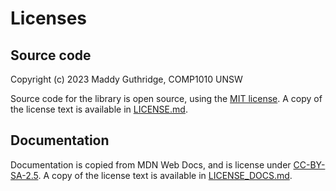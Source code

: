 # Licenses

## Source code

Copyright (c) 2023 Maddy Guthridge, COMP1010 UNSW

Source code for the library is open source, using the
[MIT license](https://choosealicense.com/licenses/mit/). A copy of the license
text is available in [LICENSE.md](https://github.com/COMP1010UNSW/pyhtml-enhanced/blob/main/LICENSE.md).

## Documentation

Documentation is copied from MDN Web Docs, and is license under
[CC-BY-SA-2.5](https://creativecommons.org/licenses/by-sa/2.5/). A copy of the
license text is available in [LICENSE_DOCS.md](https://github.com/COMP1010UNSW/pyhtml-enhanced/blob/main/LICENSE_DOCS.md).
